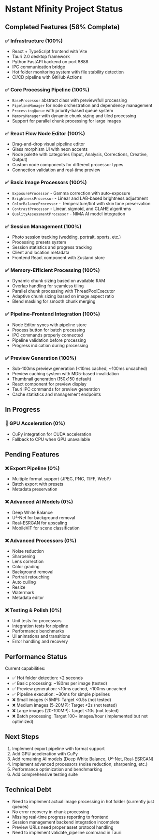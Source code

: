 # Nstant Nfinity Project Status

## Completed Features (58% Complete)

### ✅ Infrastructure (100%)
- React + TypeScript frontend with Vite
- Tauri 2.0 desktop framework
- Python FastAPI backend on port 8888
- IPC communication bridge
- Hot folder monitoring system with file stability detection
- CI/CD pipeline with GitHub Actions

### ✅ Core Processing Pipeline (100%)
- `BaseProcessor` abstract class with preview/full processing
- `PipelineManager` for node orchestration and dependency management
- `ProcessingQueue` with priority-based queue system
- `MemoryManager` with dynamic chunk sizing and tiled processing
- Support for parallel chunk processing for large images

### ✅ React Flow Node Editor (100%)
- Drag-and-drop visual pipeline editor
- Glass morphism UI with neon accents
- Node palette with categories (Input, Analysis, Corrections, Creative, Output)
- Custom node components for different processor types
- Connection validation and real-time preview

### ✅ Basic Image Processors (100%)
- `ExposureProcessor` - Gamma correction with auto-exposure
- `BrightnessProcessor` - Linear and LAB-based brightness adjustment
- `ColorBalanceProcessor` - Temperature/tint with skin tone preservation
- `ContrastProcessor` - Linear, sigmoid, and CLAHE algorithms
- `QualityAssessmentProcessor` - NIMA AI model integration

### ✅ Session Management (100%)
- Photo session tracking (wedding, portrait, sports, etc.)
- Processing presets system
- Session statistics and progress tracking
- Client and location metadata
- Frontend React component with Zustand store

### ✅ Memory-Efficient Processing (100%)
- Dynamic chunk sizing based on available RAM
- Overlap handling for seamless tiling
- Parallel chunk processing with ThreadPoolExecutor
- Adaptive chunk sizing based on image aspect ratio
- Blend masking for smooth chunk merging

### ✅ Pipeline-Frontend Integration (100%)
- Node Editor syncs with pipeline store
- Process button for batch processing
- IPC commands properly connected
- Pipeline validation before processing
- Progress indication during processing

### ✅ Preview Generation (100%)
- Sub-100ms preview generation (<10ms cached, ~100ms uncached)
- Preview caching system with MD5-based invalidation
- Thumbnail generation (150x150 default)
- React component for preview display
- Tauri IPC commands for preview generation
- Cache statistics and management endpoints

## In Progress

### 🚧 GPU Acceleration (0%)
- CuPy integration for CUDA acceleration
- Fallback to CPU when GPU unavailable

## Pending Features

### ❌ Export Pipeline (0%)
- Multiple format support (JPEG, PNG, TIFF, WebP)
- Batch export with presets
- Metadata preservation


### ❌ Advanced AI Models (0%)
- Deep White Balance
- U²-Net for background removal
- Real-ESRGAN for upscaling
- MobileViT for scene classification

### ❌ Advanced Processors (0%)
- Noise reduction
- Sharpening
- Lens correction
- Color grading
- Background removal
- Portrait retouching
- Auto culling
- Resize
- Watermark
- Metadata editor

### ❌ Testing & Polish (0%)
- Unit tests for processors
- Integration tests for pipeline
- Performance benchmarks
- UI animations and transitions
- Error handling and recovery

## Performance Status

Current capabilities:
- ✅ Hot folder detection: <2 seconds
- ✅ Basic processing: ~180ms per image (tested)
- ✅ Preview generation: <10ms cached, ~100ms uncached
- ✅ Pipeline execution: ~30ms for simple pipelines
- ❌ Small images (<5MP): Target <0.5s (not tested)
- ❌ Medium images (5-20MP): Target <2s (not tested)
- ❌ Large images (20-100MP): Target <10s (not tested)
- ❌ Batch processing: Target 100+ images/hour (implemented but not optimized)

## Next Steps

1. Implement export pipeline with format support
2. Add GPU acceleration with CuPy
3. Add remaining AI models (Deep White Balance, U²-Net, Real-ESRGAN)
4. Implement advanced processors (noise reduction, sharpening, etc.)
5. Performance optimization and benchmarking
6. Add comprehensive testing suite

## Technical Debt

- Need to implement actual image processing in hot folder (currently just queues)
- No error recovery in chunk processing
- Missing real-time progress reporting to frontend
- Session management backend integration incomplete
- Preview URLs need proper asset protocol handling
- Need to implement validate_pipeline command in Tauri
